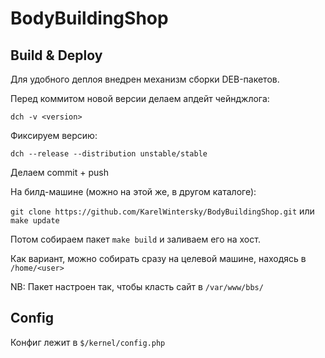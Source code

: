 # BodyBuildingShop

## Build & Deploy

Для удобного деплоя внедрен механизм сборки DEB-пакетов. 

Перед коммитом новой версии делаем апдейт чейнджлога:

`dch -v <version>`

Фиксируем версию:

`dch --release --distribution unstable/stable`

Делаем commit + push

На билд-машине (можно на этой же, в другом каталоге):

`git clone https://github.com/KarelWintersky/BodyBuildingShop.git`  или `make update`

Потом собираем пакет `make build` и заливаем его на хост. 

Как вариант, можно собирать сразу на целевой машине, находясь в `/home/<user>` 

NB: Пакет настроен так, чтобы класть сайт в `/var/www/bbs/`

## Config

Конфиг лежит в `$/kernel/config.php`